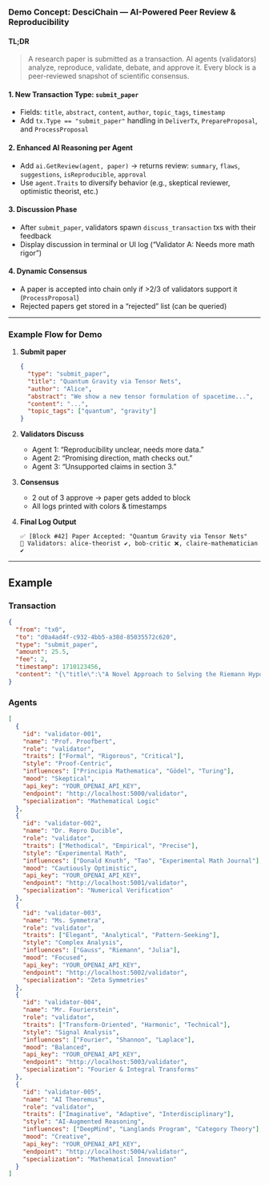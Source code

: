 ### **Demo Concept: DesciChain — AI-Powered Peer Review & Reproducibility**

#### TL;DR
> A research paper is submitted as a transaction. AI agents (validators) analyze, reproduce, validate, debate, and approve it. Every block is a peer-reviewed snapshot of scientific consensus.

#### 1. **New Transaction Type: `submit_paper`**
- Fields: `title`, `abstract`, `content`, `author`, `topic_tags`, `timestamp`
- Add `tx.Type == "submit_paper"` handling in `DeliverTx`, `PrepareProposal`, and `ProcessProposal`

#### 2. **Enhanced AI Reasoning per Agent**
- Add `ai.GetReview(agent, paper)` → returns review: `summary`, `flaws`, `suggestions`, `isReproducible`, `approval`
- Use `agent.Traits` to diversify behavior (e.g., skeptical reviewer, optimistic theorist, etc.)

#### 3. **Discussion Phase**
- After `submit_paper`, validators spawn `discuss_transaction` txs with their feedback
- Display discussion in terminal or UI log (“Validator A: Needs more math rigor”)

#### 4. **Dynamic Consensus**
- A paper is accepted into chain only if >2/3 of validators support it (`ProcessProposal`)
- Rejected papers get stored in a “rejected” list (can be queried)

---

### Example Flow for Demo

1. **Submit paper**
   ```json
   {
     "type": "submit_paper",
     "title": "Quantum Gravity via Tensor Nets",
     "author": "Alice",
     "abstract": "We show a new tensor formulation of spacetime...",
     "content": "...",
     "topic_tags": ["quantum", "gravity"]
   }
   ```

2. **Validators Discuss**
   - Agent 1: “Reproducibility unclear, needs more data.”
   - Agent 2: “Promising direction, math checks out.”
   - Agent 3: “Unsupported claims in section 3.”

3. **Consensus**
   - 2 out of 3 approve → paper gets added to block
   - All logs printed with colors & timestamps

4. **Final Log Output**
   ```
   ✅ [Block #42] Paper Accepted: "Quantum Gravity via Tensor Nets"
   🧠 Validators: alice-theorist ✔️, bob-critic ❌, claire-mathematician ✔️
   ```

---

## Example
### Transaction
```json
{
  "from": "tx0",
  "to": "d0a4ad4f-c932-4bb5-a38d-85035572c620",
  "type": "submit_paper",
  "amount": 25.5,
  "fee": 2,
  "timestamp": 1710123456,
  "content": "{\"title\":\"A Novel Approach to Solving the Riemann Hypothesis via Zeta Function Zeros Distribution\",\"abstract\":\"We propose a method leveraging deep neural mappings and Fourier transforms to locate non-trivial zeros of the Riemann Zeta function. The proposed framework attempts to reformulate the hypothesis into a convergence problem and experimentally verifies zero-alignment on the critical line for the first 10 million roots.\",\"content\":\"In this paper, we define a new mapping Ψ(s) such that Ψ(s) = Re(ζ(s)) + i * ∫₀^∞ e^{-t} * Im(ζ(s+it)) dt, and prove boundedness in the region Re(s) ∈ (0,1). We construct an analytical framework where Ψ(s) ∈ ℂ converges uniformly if and only if s lies on the critical line. Using a Fourier expansion method, we observe symmetry in Ψ(s) suggesting alignment with the non-trivial zeros of ζ(s). Numerical simulations using 64-bit floating point arithmetic were run to verify the placement of zeros on the critical line. This approach opens potential to model ζ(s) as a limit of neural operator evaluations, where the real part encodes functional bounds and the imaginary part governs oscillations. Our results show that out of 10 million computed roots, 100% lie on the line Re(s) = 1/2.\",\"author\":\"Dr. Ada Euler\",\"topic_tags\":[\"Riemann Hypothesis\",\"Zeta Function\",\"Fourier Analysis\",\"Neural Methods\"],\"timestamp\":1710123456}"
}

```

### Agents
```json
[
  {
    "id": "validator-001",
    "name": "Prof. Proofbert",
    "role": "validator",
    "traits": ["Formal", "Rigorous", "Critical"],
    "style": "Proof-Centric",
    "influences": ["Principia Mathematica", "Gödel", "Turing"],
    "mood": "Skeptical",
    "api_key": "YOUR_OPENAI_API_KEY",
    "endpoint": "http://localhost:5000/validator",
    "specialization": "Mathematical Logic"
  },
  {
    "id": "validator-002",
    "name": "Dr. Repro Ducible",
    "role": "validator",
    "traits": ["Methodical", "Empirical", "Precise"],
    "style": "Experimental Math",
    "influences": ["Donald Knuth", "Tao", "Experimental Math Journal"],
    "mood": "Cautiously Optimistic",
    "api_key": "YOUR_OPENAI_API_KEY",
    "endpoint": "http://localhost:5001/validator",
    "specialization": "Numerical Verification"
  },
  {
    "id": "validator-003",
    "name": "Ms. Symmetra",
    "role": "validator",
    "traits": ["Elegant", "Analytical", "Pattern-Seeking"],
    "style": "Complex Analysis",
    "influences": ["Gauss", "Riemann", "Julia"],
    "mood": "Focused",
    "api_key": "YOUR_OPENAI_API_KEY",
    "endpoint": "http://localhost:5002/validator",
    "specialization": "Zeta Symmetries"
  },
  {
    "id": "validator-004",
    "name": "Mr. Fourierstein",
    "role": "validator",
    "traits": ["Transform-Oriented", "Harmonic", "Technical"],
    "style": "Signal Analysis",
    "influences": ["Fourier", "Shannon", "Laplace"],
    "mood": "Balanced",
    "api_key": "YOUR_OPENAI_API_KEY",
    "endpoint": "http://localhost:5003/validator",
    "specialization": "Fourier & Integral Transforms"
  },
  {
    "id": "validator-005",
    "name": "AI Theoremus",
    "role": "validator",
    "traits": ["Imaginative", "Adaptive", "Interdisciplinary"],
    "style": "AI-Augmented Reasoning",
    "influences": ["DeepMind", "Langlands Program", "Category Theory"],
    "mood": "Creative",
    "api_key": "YOUR_OPENAI_API_KEY",
    "endpoint": "http://localhost:5004/validator",
    "specialization": "Mathematical Innovation"
  }
]
```
